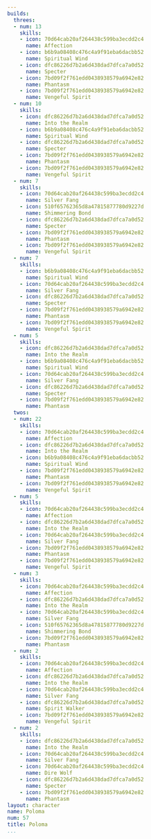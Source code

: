 ```yaml
---
builds:
  threes:
  - num: 13
    skills:
    - icon: 70d64cab20af264438c599ba3ecdd2c4
      name: Affection
    - icon: b6b9a08408c476c4a9f91eba6dacbb52
      name: Spiritual Wind
    - icon: dfc86226d7b2a6d438dad7dfca7a0d52
      name: Specter
    - icon: 7bd09f2f761edd0438938579a6942e82
      name: Phantasm
    - icon: 7bd09f2f761edd0438938579a6942e82
      name: Vengeful Spirit
  - num: 10
    skills:
    - icon: dfc86226d7b2a6d438dad7dfca7a0d52
      name: Into the Realm
    - icon: b6b9a08408c476c4a9f91eba6dacbb52
      name: Spiritual Wind
    - icon: dfc86226d7b2a6d438dad7dfca7a0d52
      name: Specter
    - icon: 7bd09f2f761edd0438938579a6942e82
      name: Phantasm
    - icon: 7bd09f2f761edd0438938579a6942e82
      name: Vengeful Spirit
  - num: 7
    skills:
    - icon: 70d64cab20af264438c599ba3ecdd2c4
      name: Silver Fang
    - icon: 510f65762365d8a47815877780d9227d
      name: Shimmering Bond
    - icon: dfc86226d7b2a6d438dad7dfca7a0d52
      name: Specter
    - icon: 7bd09f2f761edd0438938579a6942e82
      name: Phantasm
    - icon: 7bd09f2f761edd0438938579a6942e82
      name: Vengeful Spirit
  - num: 7
    skills:
    - icon: b6b9a08408c476c4a9f91eba6dacbb52
      name: Spiritual Wind
    - icon: 70d64cab20af264438c599ba3ecdd2c4
      name: Silver Fang
    - icon: dfc86226d7b2a6d438dad7dfca7a0d52
      name: Specter
    - icon: 7bd09f2f761edd0438938579a6942e82
      name: Phantasm
    - icon: 7bd09f2f761edd0438938579a6942e82
      name: Vengeful Spirit
  - num: 5
    skills:
    - icon: dfc86226d7b2a6d438dad7dfca7a0d52
      name: Into the Realm
    - icon: b6b9a08408c476c4a9f91eba6dacbb52
      name: Spiritual Wind
    - icon: 70d64cab20af264438c599ba3ecdd2c4
      name: Silver Fang
    - icon: dfc86226d7b2a6d438dad7dfca7a0d52
      name: Specter
    - icon: 7bd09f2f761edd0438938579a6942e82
      name: Phantasm
  twos:
  - num: 22
    skills:
    - icon: 70d64cab20af264438c599ba3ecdd2c4
      name: Affection
    - icon: dfc86226d7b2a6d438dad7dfca7a0d52
      name: Into the Realm
    - icon: b6b9a08408c476c4a9f91eba6dacbb52
      name: Spiritual Wind
    - icon: 7bd09f2f761edd0438938579a6942e82
      name: Phantasm
    - icon: 7bd09f2f761edd0438938579a6942e82
      name: Vengeful Spirit
  - num: 5
    skills:
    - icon: 70d64cab20af264438c599ba3ecdd2c4
      name: Affection
    - icon: dfc86226d7b2a6d438dad7dfca7a0d52
      name: Into the Realm
    - icon: 70d64cab20af264438c599ba3ecdd2c4
      name: Silver Fang
    - icon: 7bd09f2f761edd0438938579a6942e82
      name: Phantasm
    - icon: 7bd09f2f761edd0438938579a6942e82
      name: Vengeful Spirit
  - num: 3
    skills:
    - icon: 70d64cab20af264438c599ba3ecdd2c4
      name: Affection
    - icon: dfc86226d7b2a6d438dad7dfca7a0d52
      name: Into the Realm
    - icon: 70d64cab20af264438c599ba3ecdd2c4
      name: Silver Fang
    - icon: 510f65762365d8a47815877780d9227d
      name: Shimmering Bond
    - icon: 7bd09f2f761edd0438938579a6942e82
      name: Phantasm
  - num: 2
    skills:
    - icon: 70d64cab20af264438c599ba3ecdd2c4
      name: Affection
    - icon: dfc86226d7b2a6d438dad7dfca7a0d52
      name: Into the Realm
    - icon: 70d64cab20af264438c599ba3ecdd2c4
      name: Silver Fang
    - icon: dfc86226d7b2a6d438dad7dfca7a0d52
      name: Spirit Walker
    - icon: 7bd09f2f761edd0438938579a6942e82
      name: Vengeful Spirit
  - num: 2
    skills:
    - icon: dfc86226d7b2a6d438dad7dfca7a0d52
      name: Into the Realm
    - icon: 70d64cab20af264438c599ba3ecdd2c4
      name: Silver Fang
    - icon: 70d64cab20af264438c599ba3ecdd2c4
      name: Dire Wolf
    - icon: dfc86226d7b2a6d438dad7dfca7a0d52
      name: Specter
    - icon: 7bd09f2f761edd0438938579a6942e82
      name: Phantasm
layout: character
name: Poloma
num: 57
title: Poloma
...
```

